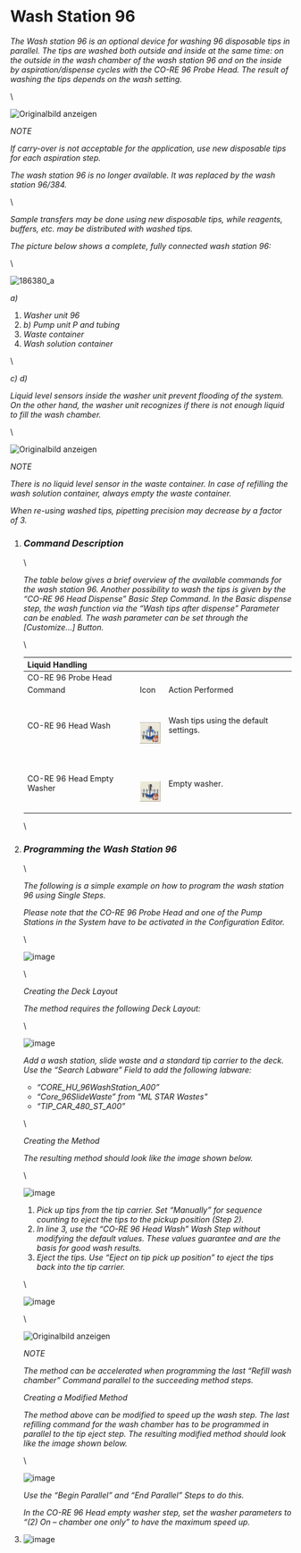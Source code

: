 # Wash Station 96‌

_The Wash station 96 is an optional device for washing 96 disposable tips in parallel. The tips are washed both outside and inside at the same time: on the outside in the wash chamber of the wash station 96 and on the inside by aspiration/dispense cycles with the CO-RE 96 Probe Head. The result of washing the tips depends on the wash setting._

\


![Originalbild anzeigen](../.gitbook/manual-images/assets/Image\_1652.jpg)

_NOTE_

_If carry-over is not acceptable for the application, use new disposable tips for each aspiration step._

_The wash station 96 is no longer available. It was replaced by the wash station 96/384._

\


_Sample transfers may be done using new disposable tips, while reagents, buffers, etc. may be distributed with washed tips._

_The picture below shows a complete, fully connected wash station 96:_

\


![186380\_a](../.gitbook/manual-images/assets/Image\_1653.jpg)

_a)_

1. _Washer unit 96_
2. _b) Pump unit P and tubing_
3. _Waste container_
4. _Wash solution container_

\


_c) d)_

_Liquid level sensors inside the washer unit prevent flooding of the system. On the other hand, the washer unit recognizes if there is not enough liquid to fill the wash chamber._

\


![Originalbild anzeigen](../.gitbook/manual-images/assets/Image\_1654.jpg)

_NOTE_

_There is no liquid level sensor in the waste container. In case of refilling the wash solution container, always empty the waste container._

_When re-using washed tips, pipetting precision may decrease by a factor of 3._

1.  ### _‌Command Description‌_

    \


    _The table below gives a brief overview of the available commands for the wash station 96. Another possibility to wash the tips is given by the “CO-RE 96 Head Dispense” Basic Step Command. In the Basic dispense step, the wash function via the “Wash tips after dispense” Parameter can be enabled. The wash parameter can be set through the \[Customize…] Button._

    \


    | Liquid Handling            |                                                                                                           |                                       |
    | -------------------------- | --------------------------------------------------------------------------------------------------------- | ------------------------------------- |
    | CO-RE 96 Probe Head        |                                                                                                           |                                       |
    | Command                    | Icon                                                                                                      | Action Performed                      |
    | CO-RE 96 Head Wash         | <p><br></p><p><img src="../.gitbook/manual-images/assets/Image_1655.jpg" alt="NewIMAGES/core96headwash.bmp"></p>        | Wash tips using the default settings. |
    | CO-RE 96 Head Empty Washer | <p><br></p><p><img src="../.gitbook/manual-images/assets/Image_1656.jpg" alt="NewIMAGES/core96heademptyWasher.bmp"></p> | Empty washer.                         |

    \

2.  ### _‌Programming the Wash Station 96‌_

    \


    _The following is a simple example on how to program the wash station 96 using Single Steps._

    _Please note that the CO-RE 96 Probe Head and one of the Pump Stations in the System have to be activated in the Configuration Editor._

    \


    ![image](../.gitbook/manual-images/assets/Image\_1657.jpg)

    \


    _Creating the Deck Layout_

    _The method requires the following Deck Layout:_

    \


    ![image](../.gitbook/manual-images/assets/Image\_1658.jpg)

    _Add a wash station, slide waste and a standard tip carrier to the deck. Use the “Search Labware” Field to add the following labware:_

    * _“CORE\_HU\_96WashStation\_A00”_
    * _“Core\_96SlideWaste” from "ML STAR Wastes"_
    * _“TIP\_CAR\_480\_ST\_A00”_

    \


    _Creating the Method_

    _The resulting method should look like the image shown below._

    \


    ![image](../.gitbook/manual-images/assets/Image\_1659.jpg)

    1. _Pick up tips from the tip carrier. Set “Manually” for sequence counting to eject the tips to the pickup position (Step 2)._
    2. _In line 3, use the “CO-RE 96 Head Wash” Wash Step without modifying the default values. These values guarantee and are the basis for good wash results._
    3. _Eject the tips. Use “Eject on tip pick up position” to eject the tips back into the tip carrier._

    \


    ![image](../.gitbook/manual-images/assets/Image\_1660.jpg)

    \


    ![Originalbild anzeigen](../.gitbook/manual-images/assets/Image\_1661.jpg)

    _NOTE_

    _The method can be accelerated when programming the last “Refill wash chamber” Command parallel to the succeeding method steps._

    _Creating a Modified Method_

    _The method above can be modified to speed up the wash step. The last refilling command for the wash chamber has to be programmed in parallel to the tip eject step. The resulting modified method should look like the image shown below._

    \


    ![image](../.gitbook/manual-images/assets/Image\_1662.jpg)

    _Use the “Begin Parallel” and “End Parallel” Steps to do this._

    _In the CO-RE 96 Head empty washer step, set the washer parameters to “(2) On – chamber one only” to have the maximum speed up._
3. ![image](../.gitbook/manual-images/assets/Image\_1663.jpg)

